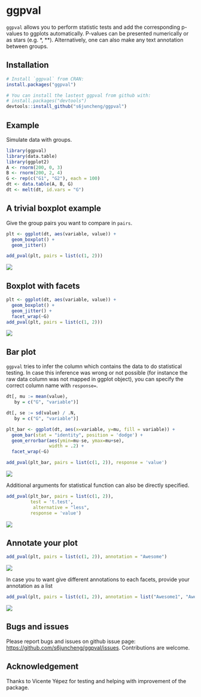 <!-- README.md is generated from README.Rmd. Please edit that file -->
ggpval
======

`ggpval` allows you to perform statistic tests and add the corresponding p-values to ggplots automatically. P-values can be presented numerically or as stars (e.g. \*, \*\*). Alternatively, one can also make any text annotation between groups.

Installation
------------

``` r
# Install `ggpval` from CRAN:
install.packages("ggpval")

# You can install the lastest ggpval from github with:
# install.packages("devtools")
devtools::install_github("s6juncheng/ggpval")
```

Example
-------

Simulate data with groups.

``` r
library(ggpval)
library(data.table)
library(ggplot2)
A <- rnorm(200, 0, 3)
B <- rnorm(200, 2, 4)
G <- rep(c("G1", "G2"), each = 100)
dt <- data.table(A, B, G)
dt <- melt(dt, id.vars = "G")
```

A trivial boxplot example
-------------------------

Give the group pairs you want to compare in `pairs`.

``` r
plt <- ggplot(dt, aes(variable, value)) +
  geom_boxplot() +
  geom_jitter()

add_pval(plt, pairs = list(c(1, 2)))
```

![](inst/image/README-unnamed-chunk-3-1.png)

Boxplot with facets
-------------------

``` r
plt <- ggplot(dt, aes(variable, value)) +
  geom_boxplot() +
  geom_jitter() +
  facet_wrap(~G)
add_pval(plt, pairs = list(c(1, 2)))
```

![](inst/image/README-unnamed-chunk-4-1.png)

Bar plot
--------

`ggpval` tries to infer the column which contains the data to do statistical testing. In case this inference was wrong or not possible (for instance the raw data column was not mapped in ggplot object), you can specify the correct column name with `response=`.

``` r
dt[, mu := mean(value),
   by = c("G", "variable")]

dt[, se := sd(value) / .N,
   by = c("G", "variable")]

plt_bar <- ggplot(dt, aes(x=variable, y=mu, fill = variable)) +
  geom_bar(stat = "identity", position = 'dodge') +
  geom_errorbar(aes(ymin=mu-se, ymax=mu+se),
                width = .2) +
  facet_wrap(~G)

add_pval(plt_bar, pairs = list(c(1, 2)), response = 'value')
```

![](inst/image/README-unnamed-chunk-5-1.png)

Additional arguments for statistical function can also be directly specified.

``` r
add_pval(plt_bar, pairs = list(c(1, 2)), 
         test = 't.test',
          alternative = "less",
         response = 'value')
```

![](inst/image/README-unnamed-chunk-6-1.png)

Annotate your plot
------------------

``` r
add_pval(plt, pairs = list(c(1, 2)), annotation = "Awesome")
```

![](inst/image/README-unnamed-chunk-7-1.png)

In case you to want give different annotations to each facets, provide your annotation as a list

``` r
add_pval(plt, pairs = list(c(1, 2)), annotation = list("Awesome1", "Awesome2"))
```

![](inst/image/README-unnamed-chunk-8-1.png)

Bugs and issues
---------------

Please report bugs and issues on github issue page: <https://github.com/s6juncheng/ggpval/issues>. Contributions are welcome.

Acknowledgement
---------------

Thanks to Vicente Yépez for testing and helping with improvement of the package.
